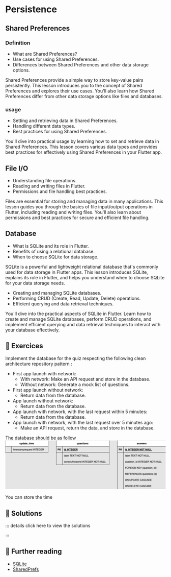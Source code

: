 # Persistence 

## Shared Preferences 

### Definition

- What are Shared Preferences?
- Use cases for using Shared Preferences.
- Differences between Shared Preferences and other data storage options.

Shared Preferences provide a simple way to store key-value pairs persistently. This lesson introduces you to the concept of Shared Preferences and explores their use cases. You'll also learn how Shared Preferences differ from other data storage options like files and databases.

### usage

- Setting and retrieving data in Shared Preferences.
- Handling different data types.
- Best practices for using Shared Preferences.

You'll dive into practical usage by learning how to set and retrieve data in Shared Preferences. This lesson covers various data types and provides best practices for effectively using Shared Preferences in your Flutter app.

##  File I/O 

- Understanding file operations.
- Reading and writing files in Flutter.
- Permissions and file handling best practices.

Files are essential for storing and managing data in many applications. This lesson guides you through the basics of file input/output operations in Flutter, including reading and writing files. You'll also learn about permissions and best practices for secure and efficient file handling.

##  Database

- What is SQLite and its role in Flutter.
- Benefits of using a relational database.
- When to choose SQLite for data storage.

SQLite is a powerful and lightweight relational database that's commonly used for data storage in Flutter apps. This lesson introduces SQLite, explains its role in Flutter, and helps you understand when to choose SQLite for your data storage needs.

- Creating and managing SQLite databases.
- Performing CRUD (Create, Read, Update, Delete) operations.
- Efficient querying and data retrieval techniques.

You'll dive into the practical aspects of SQLite in Flutter. Learn how to create and manage SQLite databases, perform CRUD operations, and implement efficient querying and data retrieval techniques to interact with your database effectively.

## 🧪 Exercices 

Implement the database for the quiz respecting the following clean architecture repository pattern : 

* First app launch with network: 
   - With network: Make an API request and store in the database.
   - Without network: Generate a mock list of questions.
* First app launch without network:
   - Return data from the database.
* App launch without network:
   - Return data from the database.
* App launch with network, with the last request within 5 minutes:
   - Return data from the database.
* App launch with network, with the last request over 5 minutes ago:
  - Make an API request, return the data, and store in the database.

The database should be as follow
![Quiz Database](../assets/images/bdd.png)

You can store the time 

## 🎯 Solutions

::: details click here to view the solutions

::: 

## 📖 Further reading

- [SQLite](https://docs.flutter.dev/cookbook/persistence/sqlite)
- [SharedPrefs](https://docs.flutter.dev/cookbook/persistence/key-value)
